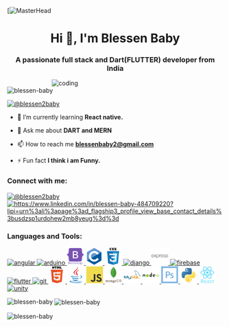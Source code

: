 [![MasterHead](https://img.freepik.com/premium-vector/full-stack-developer-flat-illustration-suitable-web-banners-infographics-book-social-media-other-graphic-assets_210682-78.jpg?w=2000)
<h1 align="center">Hi 👋, I'm Blessen Baby</h1>
<h3 align="center">A passionate full stack and Dart(FLUTTER) developer from India</h3>
<img align="right" alt="coding" width="400" src="https://media.istockphoto.com/vectors/isometric-developing-programming-and-coding-technologies-young-a-vector-id956073060?k=20&m=956073060&s=612x612&w=0&h=_4YsSbp9oXguypU3zgVDZSCHmpKdmF-4GkajJZPvFFo=">

<p align="left"> <img src="https://komarev.com/ghpvc/?username=blessen-baby&label=Profile%20views&color=0e75b6&style=flat" alt="blessen-baby" /> </p>

<p align="left"> <a href="https://twitter.com/@blessen2baby" target="blank"><img src="https://img.shields.io/twitter/follow/@blessen2baby?logo=twitter&style=for-the-badge" alt="@blessen2baby" /></a> </p>

- 🌱 I’m currently learning **React native.**

- 💬 Ask me about **DART and MERN**

- 📫 How to reach me **blessenbaby2@gmail.com**

- ⚡ Fun fact **I think i am Funny.**

<h3 align="left">Connect with me:</h3>
<p align="left">
<a href="https://twitter.com/@blessen2baby" target="blank"><img align="center" src="https://raw.githubusercontent.com/rahuldkjain/github-profile-readme-generator/master/src/images/icons/Social/twitter.svg" alt="@blessen2baby" height="30" width="40" /></a>
<a href="https://linkedin.com/in/https://www.linkedin.com/in/blessen-baby-484709220?lipi=urn%3ali%3apage%3ad_flagship3_profile_view_base_contact_details%3busdzsp1urdohew2mb8yeug%3d%3d" target="blank"><img align="center" src="https://raw.githubusercontent.com/rahuldkjain/github-profile-readme-generator/master/src/images/icons/Social/linked-in-alt.svg" alt="https://www.linkedin.com/in/blessen-baby-484709220?lipi=urn%3ali%3apage%3ad_flagship3_profile_view_base_contact_details%3busdzsp1urdohew2mb8yeug%3d%3d" height="30" width="40" /></a>
</p>

<h3 align="left">Languages and Tools:</h3>
<p align="left"> <a href="https://angular.io" target="_blank" rel="noreferrer"> <img src="https://angular.io/assets/images/logos/angular/angular.svg" alt="angular" width="40" height="40"/> </a> <a href="https://www.arduino.cc/" target="_blank" rel="noreferrer"> <img src="https://cdn.worldvectorlogo.com/logos/arduino-1.svg" alt="arduino" width="40" height="40"/> </a> <a href="https://getbootstrap.com" target="_blank" rel="noreferrer"> <img src="https://raw.githubusercontent.com/devicons/devicon/master/icons/bootstrap/bootstrap-plain-wordmark.svg" alt="bootstrap" width="40" height="40"/> </a> <a href="https://www.cprogramming.com/" target="_blank" rel="noreferrer"> <img src="https://raw.githubusercontent.com/devicons/devicon/master/icons/c/c-original.svg" alt="c" width="40" height="40"/> </a> <a href="https://www.w3schools.com/css/" target="_blank" rel="noreferrer"> <img src="https://raw.githubusercontent.com/devicons/devicon/master/icons/css3/css3-original-wordmark.svg" alt="css3" width="40" height="40"/> </a> <a href="https://www.djangoproject.com/" target="_blank" rel="noreferrer"> <img src="https://cdn.worldvectorlogo.com/logos/django.svg" alt="django" width="40" height="40"/> </a> <a href="https://expressjs.com" target="_blank" rel="noreferrer"> <img src="https://raw.githubusercontent.com/devicons/devicon/master/icons/express/express-original-wordmark.svg" alt="express" width="40" height="40"/> </a> <a href="https://firebase.google.com/" target="_blank" rel="noreferrer"> <img src="https://www.vectorlogo.zone/logos/firebase/firebase-icon.svg" alt="firebase" width="40" height="40"/> </a> <a href="https://flutter.dev" target="_blank" rel="noreferrer"> <img src="https://www.vectorlogo.zone/logos/flutterio/flutterio-icon.svg" alt="flutter" width="40" height="40"/> </a> <a href="https://git-scm.com/" target="_blank" rel="noreferrer"> <img src="https://www.vectorlogo.zone/logos/git-scm/git-scm-icon.svg" alt="git" width="40" height="40"/> </a> <a href="https://www.w3.org/html/" target="_blank" rel="noreferrer"> <img src="https://raw.githubusercontent.com/devicons/devicon/master/icons/html5/html5-original-wordmark.svg" alt="html5" width="40" height="40"/> </a> <a href="https://www.java.com" target="_blank" rel="noreferrer"> <img src="https://raw.githubusercontent.com/devicons/devicon/master/icons/java/java-original.svg" alt="java" width="40" height="40"/> </a> <a href="https://developer.mozilla.org/en-US/docs/Web/JavaScript" target="_blank" rel="noreferrer"> <img src="https://raw.githubusercontent.com/devicons/devicon/master/icons/javascript/javascript-original.svg" alt="javascript" width="40" height="40"/> </a> <a href="https://www.mongodb.com/" target="_blank" rel="noreferrer"> <img src="https://raw.githubusercontent.com/devicons/devicon/master/icons/mongodb/mongodb-original-wordmark.svg" alt="mongodb" width="40" height="40"/> </a> <a href="https://www.mysql.com/" target="_blank" rel="noreferrer"> <img src="https://raw.githubusercontent.com/devicons/devicon/master/icons/mysql/mysql-original-wordmark.svg" alt="mysql" width="40" height="40"/> </a> <a href="https://nodejs.org" target="_blank" rel="noreferrer"> <img src="https://raw.githubusercontent.com/devicons/devicon/master/icons/nodejs/nodejs-original-wordmark.svg" alt="nodejs" width="40" height="40"/> </a> <a href="https://www.photoshop.com/en" target="_blank" rel="noreferrer"> <img src="https://raw.githubusercontent.com/devicons/devicon/master/icons/photoshop/photoshop-line.svg" alt="photoshop" width="40" height="40"/> </a> <a href="https://www.python.org" target="_blank" rel="noreferrer"> <img src="https://raw.githubusercontent.com/devicons/devicon/master/icons/python/python-original.svg" alt="python" width="40" height="40"/> </a> <a href="https://reactjs.org/" target="_blank" rel="noreferrer"> <img src="https://raw.githubusercontent.com/devicons/devicon/master/icons/react/react-original-wordmark.svg" alt="react" width="40" height="40"/> </a> <a href="https://unity.com/" target="_blank" rel="noreferrer"> <img src="https://www.vectorlogo.zone/logos/unity3d/unity3d-icon.svg" alt="unity" width="40" height="40"/> </a> </p>

<p><img align="left" src="https://github-readme-stats.vercel.app/api/top-langs?username=blessen-baby&show_icons=true&locale=en&layout=compact" alt="blessen-baby" /></p>

<p>&nbsp;<img align="center" src="https://github-readme-stats.vercel.app/api?username=blessen-baby&show_icons=true&locale=en" alt="blessen-baby" /></p>

<p><img align="center" src="https://github-readme-streak-stats.herokuapp.com/?user=blessen-baby&" alt="blessen-baby" /></p>
